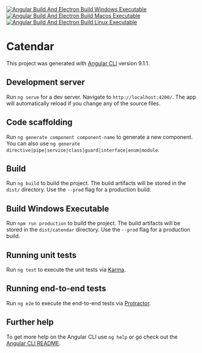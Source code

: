 [![Angular Build And Electron Build Windows Executable](https://github.com/Dimitris-Provatas/SimpleCalendarAgenda/actions/workflows/windows_workflow.yml/badge.svg)](https://github.com/Dimitris-Provatas/SimpleCalendarAgenda/actions/workflows/windows_workflow.yml) [![Angular Build And Electron Build Macos Executable](https://github.com/Dimitris-Provatas/SimpleCalendarAgenda/actions/workflows/macos_workflow.yml/badge.svg)](https://github.com/Dimitris-Provatas/SimpleCalendarAgenda/actions/workflows/macos_workflow.yml) [![Angular Build And Electron Build Linux Executable](https://github.com/Dimitris-Provatas/SimpleCalendarAgenda/actions/workflows/ubuntu_workflow.yml/badge.svg)](https://github.com/Dimitris-Provatas/SimpleCalendarAgenda/actions/workflows/ubuntu_workflow.yml)

# Catendar

This project was generated with [Angular CLI](https://github.com/angular/angular-cli) version 9.1.1.

## Development server

Run `ng serve` for a dev server. Navigate to `http://localhost:4200/`. The app will automatically reload if you change any of the source files.

## Code scaffolding

Run `ng generate component component-name` to generate a new component. You can also use `ng generate directive|pipe|service|class|guard|interface|enum|module`.

## Build

Run `ng build` to build the project. The build artifacts will be stored in the `dist/` directory. Use the `--prod` flag for a production build.

## Build Windows Executable

Run `npm run production` to build the project. The build artifacts will be stored in the `dist/catendar` directory. Use the `--prod` flag for a production build.

## Running unit tests

Run `ng test` to execute the unit tests via [Karma](https://karma-runner.github.io).

## Running end-to-end tests

Run `ng e2e` to execute the end-to-end tests via [Protractor](http://www.protractortest.org/).

## Further help

To get more help on the Angular CLI use `ng help` or go check out the [Angular CLI README](https://github.com/angular/angular-cli/blob/master/README.md).
